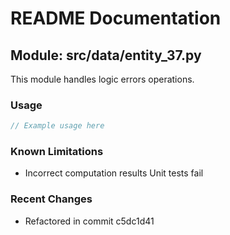 # README Documentation

## Module: src/data/entity_37.py

This module handles logic errors operations.

### Usage

```javascript
// Example usage here
```

### Known Limitations

- Incorrect computation results Unit tests fail

### Recent Changes

- Refactored in commit c5dc1d41

